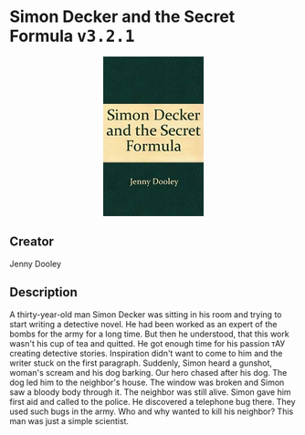 
# Simon Decker and the Secret Formula <kbd>v3.2.1</kbd>

<center>
  <img src="./cover-1024.jpg"/>
</center>

## Creator
Jenny Dooley

## Description
A thirty-year-old man Simon Decker was sitting in his room and trying to start writing a detective novel. He had been worked as an expert of the bombs for the army for a long time. But then he understood, that this work wasn't his cup of tea and quitted. He got enough time for his passion тАУ creating detective stories. Inspiration didn't want to come to him and the writer stuck on the first paragraph. Suddenly, Simon heard a gunshot, woman's scream and his dog barking. Our hero chased after his dog. The dog led him to the neighbor's house. The window was broken and Simon saw a bloody body through it. The neighbor was still alive. Simon gave him first aid and called to the police. He discovered a telephone bug there. They used such bugs in the army. Who and why wanted to kill his neighbor? This man was just a simple scientist.
